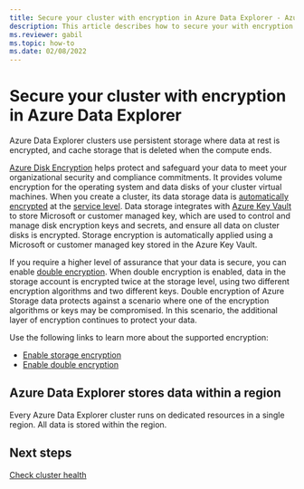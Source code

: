 ```yaml
---
title: Secure your cluster with encryption in Azure Data Explorer - Azure portal
description: This article describes how to secure your with encryption in Azure Data Explorer within the Azure portal.
ms.reviewer: gabil
ms.topic: how-to
ms.date: 02/08/2022
---
```


# Secure your cluster with encryption in Azure Data Explorer

Azure Data Explorer clusters use persistent storage where data at rest is encrypted, and cache storage that is deleted when the compute ends.

[Azure Disk Encryption](/azure/security/azure-security-disk-encryption-overview) helps protect and safeguard your data to meet your organizational security and compliance commitments. It provides volume encryption for the operating system and data disks of your cluster virtual machines. When you create a cluster, its data storage data is [automatically encrypted](/azure/storage/common/storage-service-encryption) at the [service level](storage-encryption.md). Data storage integrates with [Azure Key Vault](/azure/key-vault/) to store Microsoft or customer managed key, which are used to control and manage disk encryption keys and secrets, and ensure all data on cluster disks is encrypted. Storage encryption is automatically applied using a Microsoft or customer managed key stored in the Azure Key Vault.

If you require a higher level of assurance that your data is secure, you can enable [double encryption](/azure/storage/common/infrastructure-encryption-enable). When double encryption is enabled, data in the storage account is encrypted twice at the storage level, using two different encryption algorithms and two different keys. Double encryption of Azure Storage data protects against a scenario where one of the encryption algorithms or keys may be compromised. In this scenario, the additional layer of encryption continues to protect your data.

Use the following links to learn more about the supported encryption:

* [Enable storage encryption](storage-encryption.md)
* [Enable double encryption](double-encryption.md)

## Azure Data Explorer stores data within a region

Every Azure Data Explorer cluster runs on dedicated resources in a single region. All data is stored within the region.

## Next steps

[Check cluster health](check-cluster-health.md)
